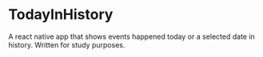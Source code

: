# TodayInHistory
A react native app that shows events happened today or a selected date in history. Written for study purposes.

